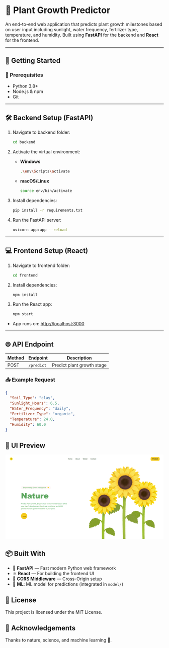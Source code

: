 # 🌱 Plant Growth Predictor

An end-to-end web application that predicts plant growth milestones based on user input including sunlight, water frequency, fertilizer type, temperature, and humidity. Built using **FastAPI** for the backend and **React** for the frontend.

---

## 🚀 Getting Started

### 🧠 Prerequisites

- Python 3.8+
- Node.js & npm
- Git

---

## 🛠 Backend Setup (FastAPI)

1. Navigate to backend folder:
    ```bash
    cd backend
    ```

2. Activate the virtual environment:

    - **Windows**
        ```bash
        .\env\Scripts\activate
        ```
    - **macOS/Linux**
        ```bash
        source env/bin/activate
        ```

3. Install dependencies:
    ```bash
    pip install -r requirements.txt
    ```

4. Run the FastAPI server:
    ```bash
    uvicorn app:app --reload
    ```

---

## 💻 Frontend Setup (React)

1. Navigate to frontend folder:
    ```bash
    cd frontend
    ```

2. Install dependencies:
    ```bash
    npm install
    ```

3. Run the React app:
    ```bash
    npm start
    ```

- App runs on: [http://localhost:3000](http://localhost:3000)

---

## 🌐 API Endpoint

| Method | Endpoint  | Description              |
|--------|-----------|--------------------------|
| POST   | `/predict` | Predict plant growth stage |




### 📥 Example Request

```json
{
  "Soil_Type": "clay",
  "Sunlight_Hours": 6.5,
  "Water_Frequency": "daily",
  "Fertilizer_Type": "organic",
  "Temperature": 24.0,
  "Humidity": 60.0
}

```
## 📸 UI Preview

![App UI](UI.PNG)

## 📦 Built With
- 🐍 **FastAPI** — Fast modern Python web framework
- ⚛️ **React** — For building the frontend UI
- 🔀 **CORS Middleware** — Cross-Origin setup
- 🧪 **ML**: ML model for predictions (integrated in `model/`)

## 📜 License
This project is licensed under the MIT License.

## 🙌 Acknowledgements
Thanks to nature, science, and machine learning 💚.
